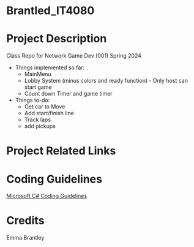 # Brantled_IT4080

# Project Description

Class Repo for Network Game Dev (001) Spring 2024
- Things implemented so far:
   - MainMenu
   - Lobby System (minus colors and ready function)
         - Only host can start game
   - Count down Timer and game timer 
- Things to-do:
   - Get car to Move
   - Add start/finish line
   - Track laps
   - add pickups

# Project Related Links

# Coding Guidelines

[Microsoft C# Coding Guidelines](https://learn.microsoft.com/en-us/dotnet/csharp/fundamentals/coding-style/coding-conventions#layout-conventions)

# Credits
Emma Brantley

